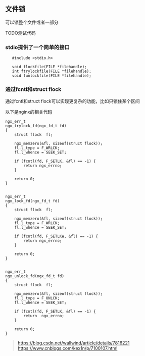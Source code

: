 ## 文件锁

可以锁整个文件或者一部分

TODO测试代码

### stdio提供了一个简单的接口

       #include <stdio.h>

       void flockfile(FILE *filehandle);
       int ftrylockfile(FILE *filehandle);
       void funlockfile(FILE *filehandle);


### 通过fcntl和struct flock

通过fcntl和struct flock可以实现更复杂的功能，比如只锁住某个区间

以下是nginx的相关代码

    ngx_err_t
    ngx_trylock_fd(ngx_fd_t fd)
    {
        struct flock  fl;

        ngx_memzero(&fl, sizeof(struct flock));
        fl.l_type = F_WRLCK;
        fl.l_whence = SEEK_SET;

        if (fcntl(fd, F_SETLK, &fl) == -1) {
            return ngx_errno;
        }

        return 0;
    }


    ngx_err_t
    ngx_lock_fd(ngx_fd_t fd)
    {
        struct flock  fl;

        ngx_memzero(&fl, sizeof(struct flock));
        fl.l_type = F_WRLCK;
        fl.l_whence = SEEK_SET;

        if (fcntl(fd, F_SETLKW, &fl) == -1) {
            return ngx_errno;
        }

        return 0;
    }


    ngx_err_t
    ngx_unlock_fd(ngx_fd_t fd)
    {
        struct flock  fl;

        ngx_memzero(&fl, sizeof(struct flock));
        fl.l_type = F_UNLCK;
        fl.l_whence = SEEK_SET;

        if (fcntl(fd, F_SETLK, &fl) == -1) {
            return  ngx_errno;
        }

        return 0;
    }


> https://blog.csdn.net/wallwind/article/details/7816221
> https://www.cnblogs.com/kex1n/p/7100107.html